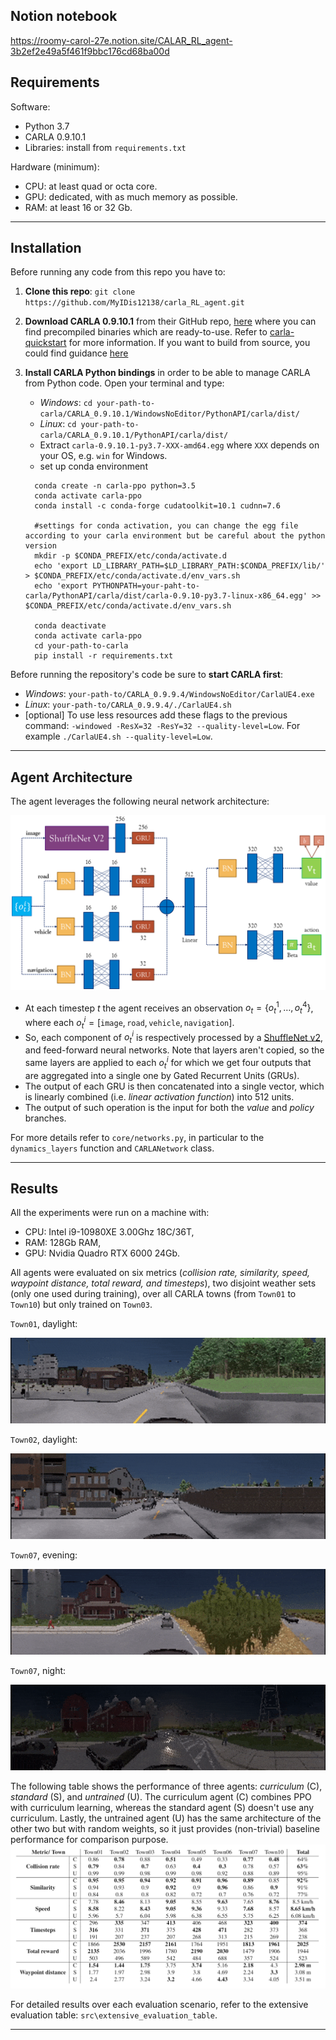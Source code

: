 ## Notion notebook
https://roomy-carol-27e.notion.site/CALAR_RL_agent-3b2ef2e49a5f461f9bbc176cd68ba00d

## Requirements

Software:
- Python 3.7
- CARLA 0.9.10.1
- Libraries: install from `requirements.txt`

Hardware (minimum):
- CPU: at least quad or octa core.
- GPU: dedicated, with as much memory as possible.
- RAM: at least 16 or 32 Gb.

---

## Installation

Before running any code from this repo you have to:
1. **Clone this repo**: `git clone https://github.com/MyIDis12138/carla_RL_agent.git`
2. **Download CARLA 0.9.10.1** from their GitHub repo, [here](https://github.com/carla-simulator/carla/releases/tag/0.9.10.1) 
   where you can find precompiled binaries which are ready-to-use. Refer to [carla-quickstart](https://carla.readthedocs.io/en/latest/start_quickstart/)
   for more information. If you want to build from source, you could find guidance [here](https://github.com/WilliamWu96/carla_rl/blob/main/README.md)
3. **Install CARLA Python bindings** in order to be able to manage CARLA from Python code. Open your terminal and type:
   
    * *Windows*: `cd your-path-to-carla/CARLA_0.9.10.1/WindowsNoEditor/PythonAPI/carla/dist/`
    * *Linux*: `cd your-path-to-carla/CARLA_0.9.10.1/PythonAPI/carla/dist/`
    * Extract `carla-0.9.10.1-py3.7-XXX-amd64.egg` where `XXX` depends on your OS, e.g. `win` for Windows.
    * set up conda environment
    ```
      conda create -n carla-ppo python=3.5
      conda activate carla-ppo
      conda install -c conda-forge cudatoolkit=10.1 cudnn=7.6

      #settings for conda activation, you can change the egg file according to your carla environment but be careful about the python version 
      mkdir -p $CONDA_PREFIX/etc/conda/activate.d
      echo 'export LD_LIBRARY_PATH=$LD_LIBRARY_PATH:$CONDA_PREFIX/lib/' > $CONDA_PREFIX/etc/conda/activate.d/env_vars.sh
      echo 'export PYTHONPATH=your-paht-to-carla/PythonAPI/carla/dist/carla-0.9.10-py3.7-linux-x86_64.egg' >> $CONDA_PREFIX/etc/conda/activate.d/env_vars.sh 

      conda deactivate 
      conda activate carla-ppo
      cd your-path-to-carla
      pip install -r requirements.txt

    ```

Before running the repository's code be sure to **start CARLA first**: 
* *Windows*: `your-path-to/CARLA_0.9.9.4/WindowsNoEditor/CarlaUE4.exe`
* *Linux*: `your-path-to/CARLA_0.9.9.4/./CarlaUE4.sh`
* [optional] To use less resources add these flags to the previous command: `-windowed -ResX=32 -ResY=32 --quality-level=Low`.
    For example `./CarlaUE4.sh --quality-level=Low`.

---



## Agent Architecture

The agent leverages the following neural network architecture:

![agent_architecture](src/agent_architecture.png)

* At each timestep $t$ the agent receives an observation $o_t=\{ o_t^1,\ldots,o_t^4 \}$, where each $o_t^i=[\texttt{image},\texttt{road},\texttt{vehicle},\texttt{navigation}]$.
* So, each component of $o_t^i$ is respectively processed by a [ShuffleNet v2](http://openaccess.thecvf.com/content_ECCV_2018/papers/Ningning_Light-weight_CNN_Architecture_ECCV_2018_paper.pdf), and feed-forward neural networks. Note that layers aren't copied, so the same layers are applied to each $o_t^i$ for which we get four outputs that are aggregated into a single one by Gated Recurrent Units (GRUs).
* The output of each GRU is then concatenated into a single vector, which is linearly combined (i.e. *linear activation function*) into 512 units.
* The output of such operation is the input for both the *value* and *policy* branches. 

For more details refer to `core/networks.py`, in particular to the `dynamics_layers` function and `CARLANetwork` class.

---

## Results

All the experiments were run on a machine with:
- CPU: Intel i9-10980XE 3.00Ghz 18C/36T,
- RAM: 128Gb RAM,
- GPU: Nvidia Quadro RTX 6000 24Gb.

All agents were evaluated on six metrics (*collision rate, similarity, speed, waypoint distance, total reward, and timesteps*), two disjoint weather sets (only one used during training), over all CARLA towns (from `Town01` to `Town10`) but only trained on `Town03`.

`Town01`, daylight:

![agent-performance-town01](src/agent_town01_day.gif)

`Town02`, daylight:

![agent_town02_day](src/agent_town02_day.gif)

`Town07`, evening:

![agent_town07_eve](src/agent_town07_eve.gif)

`Town07`, night:

![agent_town07_night](src/agent_town07_night.gif)

The following table shows the performance of three agents: *curriculum* (C), *standard* (S), and *untrained* (U). The curriculum agent (C) combines PPO with curriculum learning, whereas the standard agent (S) doesn't use any curriculum. Lastly, the untrained agent (U) has the same architecture of the other two but with random weights, so it just provides (non-trivial) baseline performance for comparison purpose.
![performance table](src/absolute_performance.png)

For detailed results over each evaluation scenario, refer to the extensive evaluation table: `src\extensive_evaluation_table`.

---

